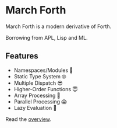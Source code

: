 # March Forth

March Forth is a modern derivative of Forth. 

Borrowing from APL, Lisp and ML.

## Features

* Namespaces/Modules 🥳
* Static Type System 🤓
* Multiple Dispatch 😎
* Higher-Order Functions 😇
* Array Processing 🤩
* Parallel Processing 😱
* Lazy Evaluation 🤯

Read the [overview](https://github.com/openbohemians/march/wiki/Overview).

